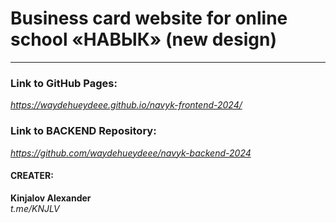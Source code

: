 # Business card website for online school «‎НАВЫК»‎ (new design)

___

### Link to GitHub Pages:

*https://waydehueydeee.github.io/navyk-frontend-2024/*

### Link to BACKEND Repository:

*https://github.com/waydehueydeee/navyk-backend-2024*

#### CREATER:
**Kinjalov Alexander**  
*t.me/KNJLV*
